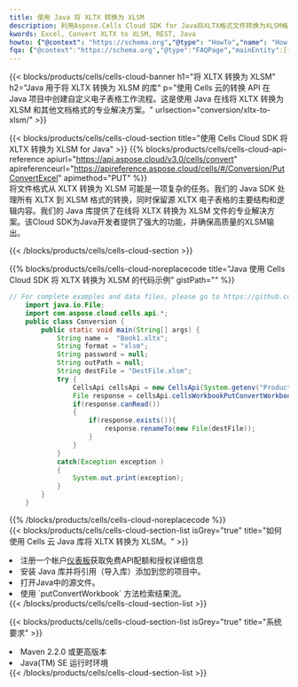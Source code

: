 ```yaml
---
title: 使用 Java 将 XLTX 转换为 XLSM
description: 利用Aspose.Cells Cloud SDK for Java将XLTX格式文件转换为XLSM格式文件。
kwords: Excel, Convert XLTX to XLSM, REST, Java
howto: {"@context": "https://schema.org","@type": "HowTo","name": "How to convert XLTX to XLSM using the Cells Cloud Java library.","description": "How to convert XLTX to XLSM using the Cells Cloud Java library.","image": {"@type": "ImageObject"},"url": "/java/conversion/xltx-to-xlsm/","step": [{ "@type": "HowToStep","name": "How to convert XLTX to XLSM using the Cells Cloud Java library. step 1", "image": {"@type": "ImageObject",},"url": "/java/conversion/xltx-to-xlsm/","text": "Register an account at <a href='https://dashboard.aspose.cloud/'>Dashboard</a> to get free API quota & authorization details",},{ "@type": "HowToStep","name": "How to convert XLTX to XLSM using the Cells Cloud Java library. step 1", "image": {"@type": "ImageObject",},"url": "/java/conversion/xltx-to-xlsm/","text": "Install Java library and add the reference (import the library) to your project.",},{ "@type": "HowToStep","name": "How to convert XLTX to XLSM using the Cells Cloud Java library. step 1", "image": {"@type": "ImageObject",},"url": "/java/conversion/xltx-to-xlsm/","text": "Open the source file in Java.",},{ "@type": "HowToStep","name": "How to convert XLTX to XLSM using the Cells Cloud Java library. step 1", "image": {"@type": "ImageObject",},"url": "/java/conversion/xltx-to-xlsm/","text": "Use the `putConvertWorkbook` method to retrieve the resulting stream.",}, ],"supply": {"@type": "HowToSupply","name": "document"},"tool": [{"@type": "HowToTool","name": "IntelliJ IDEA, Visual Studio Code, Eclipse"},{"@type": "HowToTool","name": "Aspose Cells"}],"totalTime": "PT6M"}
fqa: {"@context":"https://schema.org","@type":"FAQPage","mainEntity":[{"@type":"Question","name":"Why convert file formats in C# using REST API?","acceptedAnswer":{"@type":"Answer","text":"Documents are encoded in many ways, and some files may be incompatible with the software you use. To open and read such files, just convert them to appropriate file formats.<br/><ol><li>Install .NET SDK and add the reference (import the library) to your project.</li><li>Open the source file in C# using REST API.</li><li>Call the PutConvertWorkbookRequest() method, passing an output filename with required extension.</li><li>Get the result of conversion as a separate file.</li></ol>"}},{"@type":"Question","name":"What file formats can I convert with your C# library?","acceptedAnswer":{"@type":"Answer","text":"We support a variety of file formats for conversion using .NET library, including XLSX, Excel, xls , PDF, CSV, HTML, Markdown, XML, PNG, JPG, TIFF, Json, TXT and many more."}},{"@type":"Question","name":"What is the maximum allowed file size for conversion using this .NET library?","acceptedAnswer":{"@type":"Answer","text":"There are no file size limits for format conversions using .NET library."}}]}
---
```

{{< blocks/products/cells/cells-cloud-banner h1="将 XLTX 转换为 XLSM" h2="Java 用于将 XLTX 转换为 XLSM 的库" p="使用 Cells 云的转换 API 在 Java 项目中创建自定义电子表格工作流程。这是使用 Java 在线将 XLTX 转换为 XLSM 和其他文档格式的专业解决方案。" urlsection="conversion/xltx-to-xlsm/" >}}

{{< blocks/products/cells/cells-cloud-section title="使用 Cells Cloud SDK 将 XLTX 转换为 XLSM for Java" >}}
{{% blocks/products/cells/cells-cloud-api-reference apiurl="https://api.aspose.cloud/v3.0/cells/convert" apireferenceurl="https://apireference.aspose.cloud/cells/#/Conversion/PutConvertExcel" apimethod="PUT" %}}
<br/>
将文件格式从 XLTX 转换为 XLSM 可能是一项复杂的任务。我们的 Java SDK 处理所有 XLTX 到 XLSM 格式的转换，同时保留源 XLTX 电子表格的主要结构和逻辑内容。我们的 Java 库提供了在线将 XLTX 转换为 XLSM 文件的专业解决方案。该Cloud SDK为Java开发者提供了强大的功能，并确保高质量的XLSM输出。

{{< /blocks/products/cells/cells-cloud-section >}}

{{% blocks/products/cells/cells-cloud-noreplacecode title="Java 使用 Cells Cloud SDK 将 XLTX 转换为 XLSM 的代码示例" gistPath="" %}}
 
```java
// For complete examples and data files, please go to https://github.com/aspose-cells-cloud/aspose-cells-cloud-java/
    import java.io.File;
    import com.aspose.cloud.cells.api.*;
    public class Conversion {
        public static void main(String[] args) {
            String name =  "Book1.xltx";
            String format = "xlsm";
            String password = null;
            String outPath = null;
            String destFile = "DestFile.xlsm";
            try {
                CellsApi cellsApi = new CellsApi(System.getenv("ProductClientId"), System.getenv("ProductClientSecret"));
                File response = cellsApi.cellsWorkbookPutConvertWorkbook(new File(name), format, password, outPath, null,null);            
                if(response.canRead())
                {
                    if(response.exists()){
                        response.renameTo(new File(destFile));
                    }                
                }
            }
            catch(Exception exception )
            {
                System.out.print(exception);
            }
        }
    }
```
 
{{% /blocks/products/cells/cells-cloud-noreplacecode %}}
<br/>
{{< blocks/products/cells/cells-cloud-section-list isGrey="true" title="如何使用 Cells 云 Java 库将 XLTX 转换为 XLSM。" >}}
<li>注册一个帐户<a href="https://dashboard.aspose.cloud/">仪表板</a>获取免费API配额和授权详细信息</li>
<li>安装 Java 库并将引用（导入库）添加到您的项目中。</li>
<li>打开Java中的源文件。</li>
<li>使用 `putConvertWorkbook` 方法检索结果流。</li>
{{< /blocks/products/cells/cells-cloud-section-list >}}

{{< blocks/products/cells/cells-cloud-section-list isGrey="true" title="系统要求" >}}
<li>Maven 2.2.0 或更高版本</li>
<li>Java(TM) SE 运行时环境</li>
{{< /blocks/products/cells/cells-cloud-section-list >}}
